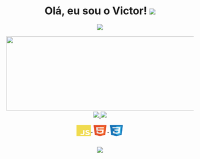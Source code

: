 <h1 align="center">
  Olá, eu sou o Victor!
  <img src="https://media.giphy.com/media/hvRJCLFzcasrR4ia7z/giphy.gif" width="30">
</h1>

<p align="center">
  <a href="https://github.com/DenverCoder1/readme-typing-svg"><img src="https://readme-typing-svg.herokuapp.com?font=Rubik&size=30&color=70A5FD&center=true&vCenter=true&multiline=true&lines=Programador+Fullstack"></a>
</p>

<div align="center">
  
  <a href="https://github.com/victordm6">
  <img height="200em" width="750" src="https://github-readme-streak-stats.herokuapp.com?user=victordm6&theme=tokyonight&hide_border=true&date_format=j%2Fn%5B%2FY%5D&locale=pt-br&fire=CE2424CE"/>
  <img height="162em" src="https://github-readme-stats.vercel.app/api?username=victordm6&show_icons=true&theme=tokyonight&hide_border=true&include_all_commits=true&count_private=true&locale=pt-br&custom_title=Estatísticas do GitHub de Victor"/>
  <img height="160em" src="https://github-readme-stats.vercel.app/api/top-langs/?username=victordm6&hide_border=true&layout=compact&langs_count=7&theme=tokyonight&locale=pt-br&custom_title=Linguagens mais usadas por Victor"/>
    
</div>
  
<div align="center" style="display: inline_block"><br>
  
  <img align="center" alt="Js" height="30" width="40" src="https://raw.githubusercontent.com/devicons/devicon/master/icons/javascript/javascript-plain.svg">
  <img align="center" alt="HTML" height="30" width="40" src="https://raw.githubusercontent.com/devicons/devicon/master/icons/html5/html5-original.svg">
  <img align="center" alt="CSS" height="30" width="40" src="https://raw.githubusercontent.com/devicons/devicon/master/icons/css3/css3-original.svg">
  
</div>
<h2 align="center">
   
</h2>
  
<div align="center">
  
  <a href="https://www.linkedin.com/in/victordm6" target="_blank"><img src="https://img.shields.io/badge/-LinkedIn-%230077B5?style=for-the-badge&logo=linkedin&logoColor=white" target="_blank"></a> 
 
</div>    
